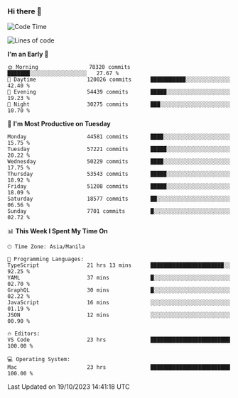 ### Hi there 👋

<!--START_SECTION:waka-->
![Code Time](http://img.shields.io/badge/Code%20Time-4%2C440%20hrs%2038%20mins-blue)

![Lines of code](https://img.shields.io/badge/From%20Hello%20World%20I%27ve%20Written-108.0%20million%20lines%20of%20code-blue)

**I'm an Early 🐤** 

```text
🌞 Morning                78320 commits       ███████░░░░░░░░░░░░░░░░░░   27.67 % 
🌆 Daytime                120026 commits      ███████████░░░░░░░░░░░░░░   42.40 % 
🌃 Evening                54439 commits       █████░░░░░░░░░░░░░░░░░░░░   19.23 % 
🌙 Night                  30275 commits       ███░░░░░░░░░░░░░░░░░░░░░░   10.70 % 
```
📅 **I'm Most Productive on Tuesday** 

```text
Monday                   44581 commits       ████░░░░░░░░░░░░░░░░░░░░░   15.75 % 
Tuesday                  57221 commits       █████░░░░░░░░░░░░░░░░░░░░   20.22 % 
Wednesday                50229 commits       ████░░░░░░░░░░░░░░░░░░░░░   17.75 % 
Thursday                 53543 commits       █████░░░░░░░░░░░░░░░░░░░░   18.92 % 
Friday                   51208 commits       █████░░░░░░░░░░░░░░░░░░░░   18.09 % 
Saturday                 18577 commits       ██░░░░░░░░░░░░░░░░░░░░░░░   06.56 % 
Sunday                   7701 commits        █░░░░░░░░░░░░░░░░░░░░░░░░   02.72 % 
```


📊 **This Week I Spent My Time On** 

```text
🕑︎ Time Zone: Asia/Manila

💬 Programming Languages: 
TypeScript               21 hrs 13 mins      ███████████████████████░░   92.25 % 
YAML                     37 mins             █░░░░░░░░░░░░░░░░░░░░░░░░   02.70 % 
GraphQL                  30 mins             █░░░░░░░░░░░░░░░░░░░░░░░░   02.22 % 
JavaScript               16 mins             ░░░░░░░░░░░░░░░░░░░░░░░░░   01.19 % 
JSON                     12 mins             ░░░░░░░░░░░░░░░░░░░░░░░░░   00.90 % 

🔥 Editors: 
VS Code                  23 hrs              █████████████████████████   100.00 % 

💻 Operating System: 
Mac                      23 hrs              █████████████████████████   100.00 % 
```


 Last Updated on 19/10/2023 14:41:18 UTC
<!--END_SECTION:waka-->


<!--
**rad182/rad182** is a ✨ _special_ ✨ repository because its `README.md` (this file) appears on your GitHub profile.

Here are some ideas to get you started:

- 🔭 I’m currently working on ...
- 🌱 I’m currently learning ...
- 👯 I’m looking to collaborate on ...
- 🤔 I’m looking for help with ...
- 💬 Ask me about ...
- 📫 How to reach me: ...
- 😄 Pronouns: ...
- ⚡ Fun fact: ...
-->
